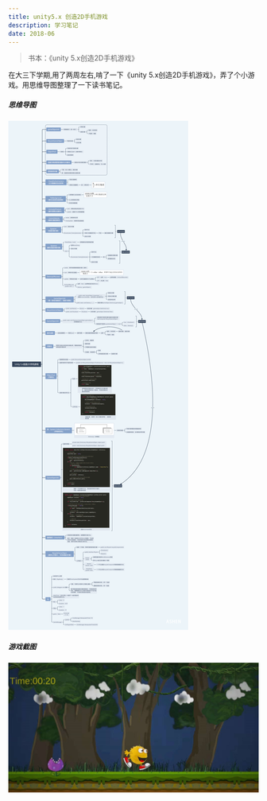 ```yaml
---
title: unity5.x 创造2D手机游戏
description: 学习笔记
date: 2018-06
---
```


> 书本：《unity 5.x创造2D手机游戏》

在大三下学期,用了两周左右,啃了一下《unity 5.x创造2D手机游戏》，弄了个小游戏。用思维导图整理了一下读书笔记。

##### 思维导图

![读书笔记](/images/Unity5.x_2D_Game.png)

##### 游戏截图

![游戏实际效果](/images/unity5.x_1.jpg)

